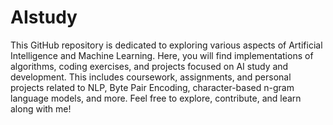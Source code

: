# AIstudy
This GitHub repository is dedicated to exploring various aspects of Artificial Intelligence and Machine Learning. Here, you will find implementations of algorithms, coding exercises, and projects focused on AI study and development. This includes coursework, assignments, and personal projects related to NLP, Byte Pair Encoding, character-based n-gram language models, and more. Feel free to explore, contribute, and learn along with me!
